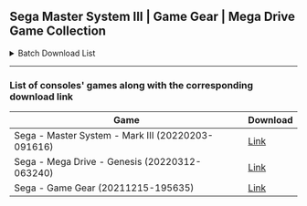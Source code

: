 ## Sega Master System III | Game Gear | Mega Drive Game Collection

<details>
  <summary>Batch Download List</summary>


<h2>List of download links for each of the consoles' games:</h2>

```
https://archive.org/download/no-intro_romsets/no-intro%20romsets/Sega%20-%20Master%20System%20-%20Mark%20III%20%2820220203-091616%29.zip
https://archive.org/download/no-intro_romsets/no-intro%20romsets/Sega%20-%20Mega%20Drive%20-%20Genesis%20%2820220312-063240%29.zip
https://archive.org/download/no-intro_romsets/no-intro%20romsets/Sega%20-%20Game%20Gear%20%2820211215-195635%29.zip
```
</details>

----------------------


### List of consoles' games along with the corresponding download link


Game | Download
-----|------
Sega - Master System - Mark III (20220203-091616)| [Link](https://archive.org/download/no-intro_romsets/no-intro%20romsets/Sega%20-%20Master%20System%20-%20Mark%20III%20%2820220203-091616%29.zip)
Sega - Mega Drive - Genesis (20220312-063240)| [Link](https://archive.org/download/no-intro_romsets/no-intro%20romsets/Sega%20-%20Mega%20Drive%20-%20Genesis%20%2820220312-063240%29.zip)
Sega - Game Gear (20211215-195635)| [Link](https://archive.org/download/no-intro_romsets/no-intro%20romsets/Sega%20-%20Game%20Gear%20%2820211215-195635%29.zip)
